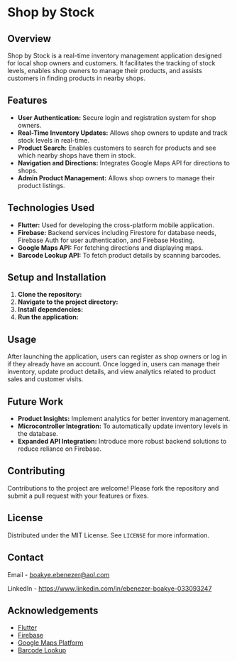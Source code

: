 # Shop by Stock

## Overview
Shop by Stock is a real-time inventory management application designed for local shop owners and customers. It facilitates the tracking of stock levels, enables shop owners to manage their products, and assists customers in finding products in nearby shops.

## Features
- **User Authentication:** Secure login and registration system for shop owners.
- **Real-Time Inventory Updates:** Allows shop owners to update and track stock levels in real-time.
- **Product Search:** Enables customers to search for products and see which nearby shops have them in stock.
- **Navigation and Directions:** Integrates Google Maps API for directions to shops.
- **Admin Product Management:** Allows shop owners to manage their product listings.

## Technologies Used
- **Flutter:** Used for developing the cross-platform mobile application.
- **Firebase:** Backend services including Firestore for database needs, Firebase Auth for user authentication, and Firebase Hosting.
- **Google Maps API:** For fetching directions and displaying maps.
- **Barcode Lookup API:** To fetch product details by scanning barcodes.

## Setup and Installation
1. **Clone the repository:**
2. **Navigate to the project directory:**
3. **Install dependencies:**
4. **Run the application:**



## Usage
After launching the application, users can register as shop owners or log in if they already have an account. Once logged in, users can manage their inventory, update product details, and view analytics related to product sales and customer visits.

## Future Work
- **Product Insights:** Implement analytics for better inventory management.
- **Microcontroller Integration:** To automatically update inventory levels in the database.
- **Expanded API Integration:** Introduce more robust backend solutions to reduce reliance on Firebase.

## Contributing
Contributions to the project are welcome! Please fork the repository and submit a pull request with your features or fixes.

## License
Distributed under the MIT License. See `LICENSE` for more information.

## Contact
Email - boakye.ebenezer@aol.com

LinkedIn - https://www.linkedin.com/in/ebenezer-boakye-033093247


## Acknowledgements
- [Flutter](https://flutter.dev)
- [Firebase](https://firebase.google.com)
- [Google Maps Platform](https://cloud.google.com/maps-platform/)
- [Barcode Lookup](https://www.barcodelookup.com/api)

   

